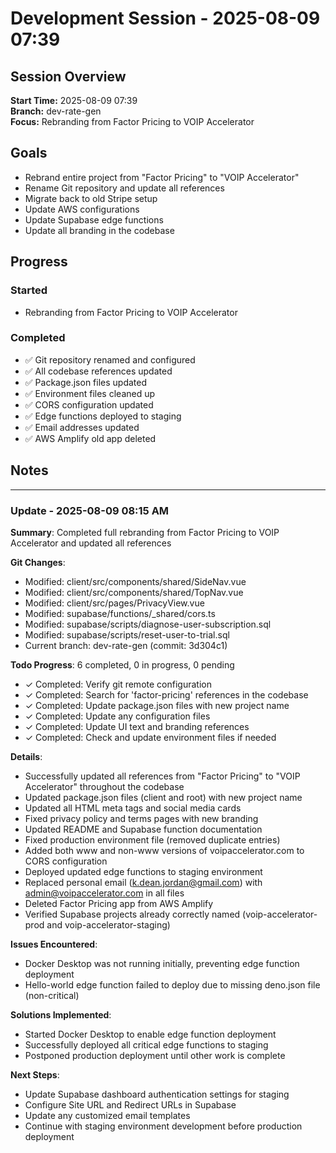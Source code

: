 # Development Session - 2025-08-09 07:39

## Session Overview
**Start Time:** 2025-08-09 07:39  
**Branch:** dev-rate-gen  
**Focus:** Rebranding from Factor Pricing to VOIP Accelerator

## Goals
- Rebrand entire project from "Factor Pricing" to "VOIP Accelerator"
- Rename Git repository and update all references
- Migrate back to old Stripe setup
- Update AWS configurations
- Update Supabase edge functions
- Update all branding in the codebase

## Progress

### Started
- Rebranding from Factor Pricing to VOIP Accelerator

### Completed
- ✅ Git repository renamed and configured
- ✅ All codebase references updated
- ✅ Package.json files updated
- ✅ Environment files cleaned up
- ✅ CORS configuration updated
- ✅ Edge functions deployed to staging
- ✅ Email addresses updated
- ✅ AWS Amplify old app deleted

## Notes

---

### Update - 2025-08-09 08:15 AM

**Summary**: Completed full rebranding from Factor Pricing to VOIP Accelerator and updated all references

**Git Changes**:
- Modified: client/src/components/shared/SideNav.vue
- Modified: client/src/components/shared/TopNav.vue  
- Modified: client/src/pages/PrivacyView.vue
- Modified: supabase/functions/_shared/cors.ts
- Modified: supabase/scripts/diagnose-user-subscription.sql
- Modified: supabase/scripts/reset-user-to-trial.sql
- Current branch: dev-rate-gen (commit: 3d304c1)

**Todo Progress**: 6 completed, 0 in progress, 0 pending
- ✓ Completed: Verify git remote configuration
- ✓ Completed: Search for 'factor-pricing' references in the codebase
- ✓ Completed: Update package.json files with new project name
- ✓ Completed: Update any configuration files
- ✓ Completed: Update UI text and branding references
- ✓ Completed: Check and update environment files if needed

**Details**: 
- Successfully updated all references from "Factor Pricing" to "VOIP Accelerator" throughout the codebase
- Updated package.json files (client and root) with new project name
- Updated all HTML meta tags and social media cards
- Fixed privacy policy and terms pages with new branding
- Updated README and Supabase function documentation
- Fixed production environment file (removed duplicate entries)
- Added both www and non-www versions of voipaccelerator.com to CORS configuration
- Deployed updated edge functions to staging environment
- Replaced personal email (k.dean.jordan@gmail.com) with admin@voipaccelerator.com in all files
- Deleted Factor Pricing app from AWS Amplify
- Verified Supabase projects already correctly named (voip-accelerator-prod and voip-accelerator-staging)

**Issues Encountered**:
- Docker Desktop was not running initially, preventing edge function deployment
- Hello-world edge function failed to deploy due to missing deno.json file (non-critical)

**Solutions Implemented**:
- Started Docker Desktop to enable edge function deployment
- Successfully deployed all critical edge functions to staging
- Postponed production deployment until other work is complete

**Next Steps**:
- Update Supabase dashboard authentication settings for staging
- Configure Site URL and Redirect URLs in Supabase
- Update any customized email templates
- Continue with staging environment development before production deployment
